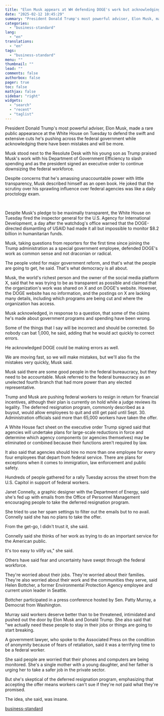 ```yaml
---
title: "Elon Musk appears at WH defending DOGE's work but acknowledging mistakes"
date: "2025-02-12 10:45:29"
summary: "President Donald Trump's most powerful adviser, Elon Musk, made a rare public appearance at the White House on Tuesday to defend the swift and extensive cuts he's pushing across the federal government while acknowledging there have been mistakes and will be more. Musk stood next to the Resolute Desk with..."
categories:
  - "business-standard"
lang:
  - "en"
translations:
  - "en"
tags:
  - "business-standard"
menu: ""
thumbnail: ""
lead: ""
comments: false
authorbox: false
pager: true
toc: false
mathjax: false
sidebar: "right"
widgets:
  - "search"
  - "recent"
  - "taglist"
---
```


President Donald Trump's most powerful adviser, Elon Musk, made a rare public appearance at the White House on Tuesday to defend the swift and extensive cuts he's pushing across the federal government while acknowledging there have been mistakes and will be more.

Musk stood next to the Resolute Desk with his young son as Trump praised Musk's work with his Department of Government Efficiency to slash spending and as the president signed an executive order to continue downsizing the federal workforce.

Despite concerns that he's amassing unaccountable power with little transparency, Musk described himself as an open book. He joked that the scrutiny over his sprawling influence over federal agencies was like a daily proctology exam.

 

Despite Musk's pledge to be maximally transparent, the White House on Tuesday fired the inspector general for the U.S. Agency for International Development, a day after the watchdog's office warned that the DOGE-directed dismantling of USAID had made it all but impossible to monitor $8.2 billion in humanitarian funds.

Musk, taking questions from reporters for the first time since joining the Trump administration as a special government employee, defended DOGE's work as common sense and not draconian or radical.

The people voted for major government reform, and that's what the people are going to get, he said. That's what democracy is all about.

Musk, the world's richest person and the owner of the social media platform X, said that he was trying to be as transparent as possible and claimed that the organization's work was shared on X and on DOGE's website. However, the DOGE website has no information, and the postings on X are lacking many details, including which programs are being cut and where the organization has access.

Musk acknowledged, in response to a question, that some of the claims he's made about government programs and spending have been wrong.

Some of the things that I say will be incorrect and should be corrected. So nobody can bat 1,000, he said, adding that he would act quickly to correct errors.

He acknowledged DOGE could be making errors as well.

We are moving fast, so we will make mistakes, but we'll also fix the mistakes very quickly, Musk said.

Musk said there are some good people in the federal bureaucracy, but they need to be accountable. Musk referred to the federal bureaucracy as an unelected fourth branch that had more power than any elected representative.

Trump and Musk are pushing federal workers to resign in return for financial incentives, although their plan is currently on hold while a judge reviews its legality. The deferred resignation program, commonly described as a buyout, would allow employees to quit and still get paid until Sept. 30. Administration officials said more than 65,000 workers have taken the offer.

A White House fact sheet on the executive order Trump signed said that agencies will undertake plans for large-scale reductions in force and determine which agency components (or agencies themselves) may be eliminated or combined because their functions aren't required by law.

It also said that agencies should hire no more than one employee for every four employees that depart from federal service. There are plans for exceptions when it comes to immigration, law enforcement and public safety.

Hundreds of people gathered for a rally Tuesday across the street from the U.S. Capitol in support of federal workers.

Janet Connelly, a graphic designer with the Department of Energy, said she's fed up with emails from the Office of Personnel Management encouraging people to take the deferred resignation program.

She tried to use her spam settings to filter out the emails but to no avail. Connelly said she has no plans to take the offer.

From the get-go, I didn't trust it, she said.

Connelly said she thinks of her work as trying to do an important service for the American public.

It's too easy to vilify us," she said.

Others have said fear and uncertainty have swept through the federal workforce.

They're worried about their jobs. They're worried about their families. They're also worried about their work and the communities they serve, said Helen Bottcher, a former Environmental Protection Agency employee and current union leader in Seattle.

Bottcher participated in a press conference hosted by Sen. Patty Murray, a Democrat from Washington.

Murray said workers deserve better than to be threatened, intimidated and pushed out the door by Elon Musk and Donald Trump. She also said that "we actually need these people to stay in their jobs or things are going to start breaking.

A government lawyer, who spoke to the Associated Press on the condition of anonymity because of fears of retaliation, said it was a terrifying time to be a federal worker.

She said people are worried that their phones and computers are being monitored. She's a single mother with a young daughter, and her father is urging her to take a safer job in the private sector.

But she's skeptical of the deferred resignation program, emphasizing that accepting the offer means workers can't sue if they're not paid what they're promised.

The idea, she said, was insane.

[business-standard](https://www.business-standard.com/world-news/elon-musk-appears-at-wh-defending-doge-s-work-but-acknowledging-mistakes-125021200091_1.html)
